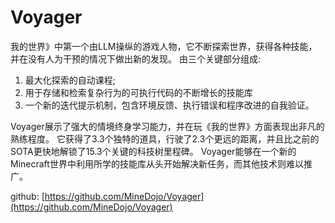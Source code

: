 # Voyager

我的世界》中第一个由LLM操纵的游戏人物，它不断探索世界，获得各种技能，并在没有人为干预的情况下做出新的发现。
由三个关键部分组成:

1. 最大化探索的自动课程;
2. 用于存储和检索复杂行为的可执行代码的不断增长的技能库
3. 一个新的迭代提示机制，包含环境反馈、执行错误和程序改进的自我验证。

Voyager展示了强大的情境终身学习能力，并在玩《我的世界》方面表现出非凡的熟练程度。
它获得了3.3个独特的道具，行驶了2.3个更远的距离，并且比之前的SOTA更快地解锁了15.3个关键的科技树里程碑。
Voyager能够在一个新的Minecraft世界中利用所学的技能库从头开始解决新任务，而其他技术则难以推广。

github: [https://github.com/MineDojo/Voyager](https://github.com/MineDojo/Voyager)